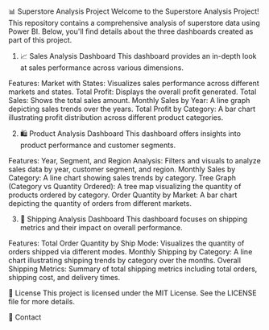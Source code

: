 📊 Superstore Analysis Project
Welcome to the Superstore Analysis Project! This repository contains a comprehensive analysis of superstore data using Power BI. Below, you'll find details about the three dashboards created as part of this project.

1. 📈 Sales Analysis Dashboard
This dashboard provides an in-depth look at sales performance across various dimensions.

Features:
Market with States: Visualizes sales performance across different markets and states.
Total Profit: Displays the overall profit generated.
Total Sales: Shows the total sales amount.
Monthly Sales by Year: A line graph depicting sales trends over the years.
Total Profit by Category: A bar chart illustrating profit distribution across different product categories.

2. 🛍️ Product Analysis Dashboard
This dashboard offers insights into product performance and customer segments.

Features:
Year, Segment, and Region Analysis: Filters and visuals to analyze sales data by year, customer segment, and region.
Monthly Sales by Category: A line chart showing sales trends by category.
Tree Graph (Category vs Quantity Ordered): A tree map visualizing the quantity of products ordered by category.
Order Quantity by Market: A bar chart depicting the quantity of orders from different markets.

3. 🚚 Shipping Analysis Dashboard
This dashboard focuses on shipping metrics and their impact on overall performance.

Features:
Total Order Quantity by Ship Mode: Visualizes the quantity of orders shipped via different modes.
Monthly Shipping by Category: A line chart illustrating shipping trends by category over the months.
Overall Shipping Metrics: Summary of total shipping metrics including total orders, shipping cost, and delivery times.

📜 License
This project is licensed under the MIT License. See the LICENSE file for more details.

📧 Contact


